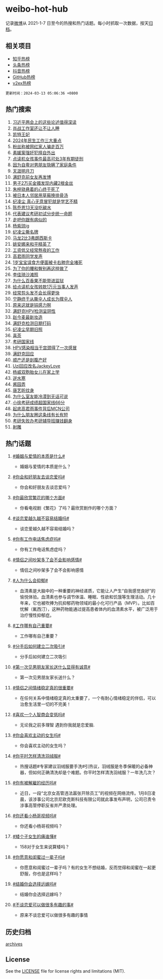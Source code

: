 # weibo-hot-hub

记录[微博](https://www.weibo.com)从 2021-1-7 日至今的热搜和热门话题。每小时抓取一次数据，按天[归档](archives)。

## 相关项目

- [知乎热榜](https://github.com/lonnyzhang423/zhihu-hot-hub)
- [头条热榜](https://github.com/lonnyzhang423/toutiao-hot-hub)
- [抖音热榜](https://github.com/lonnyzhang423/douyin-hot-hub)
- [GitHub热榜](https://github.com/lonnyzhang423/github-hot-hub)
- [v2ex热榜](https://github.com/lonnyzhang423/v2ex-hot-hub)


`更新时间：2024-03-13 05:06:36 +0800`

## 热门搜索

1. [习近平两会上的这些论述值得深读](https://m.weibo.cn/search?containerid=100103type%3D1%26t%3D10%26q%3D%23%E4%B9%A0%E8%BF%91%E5%B9%B3%E4%B8%A4%E4%BC%9A%E4%B8%8A%E7%9A%84%E8%BF%99%E4%BA%9B%E8%AE%BA%E8%BF%B0%E5%80%BC%E5%BE%97%E6%B7%B1%E8%AF%BB%23&stream_entry_id=51&isnewpage=1&extparam=seat%3D1%26c_type%3D51%26dgr%3D0%26cate%3D10103%26pos%3D0%26stream_entry_id%3D51%26filter_type%3Drealtimehot%26q%3D%2523%25E4%25B9%25A0%25E8%25BF%2591%25E5%25B9%25B3%25E4%25B8%25A4%25E4%25BC%259A%25E4%25B8%258A%25E7%259A%2584%25E8%25BF%2599%25E4%25BA%259B%25E8%25AE%25BA%25E8%25BF%25B0%25E5%2580%25BC%25E5%25BE%2597%25E6%25B7%25B1%25E8%25AF%25BB%2523%26display_time%3D1710277595%26pre_seqid%3D1710277595358016536224)
1. [肖战工作室还让不让人睡](https://m.weibo.cn/search?containerid=100103type%3D1%26t%3D10%26q%3D%23%E8%82%96%E6%88%98%E5%B7%A5%E4%BD%9C%E5%AE%A4%E8%BF%98%E8%AE%A9%E4%B8%8D%E8%AE%A9%E4%BA%BA%E7%9D%A1%23&stream_entry_id=31&isnewpage=1&extparam=seat%3D1%26q%3D%2523%25E8%2582%2596%25E6%2588%2598%25E5%25B7%25A5%25E4%25BD%259C%25E5%25AE%25A4%25E8%25BF%2598%25E8%25AE%25A9%25E4%25B8%258D%25E8%25AE%25A9%25E4%25BA%25BA%25E7%259D%25A1%2523%26stream_entry_id%3D31%26filter_type%3Drealtimehot%26realpos%3D1%26c_type%3D31%26band_rank%3D1%26cate%3D5001%26pos%3D0%26flag%3D16%26dgr%3D0%26lcate%3D5001%26display_time%3D1710277595%26pre_seqid%3D1710277595358016536224)
1. [凯特王妃](https://m.weibo.cn/search?containerid=100103type%3D1%26t%3D10%26q%3D%E5%87%AF%E7%89%B9%E7%8E%8B%E5%A6%83&stream_entry_id=31&isnewpage=1&extparam=seat%3D1%26q%3D%25E5%2587%25AF%25E7%2589%25B9%25E7%258E%258B%25E5%25A6%2583%26stream_entry_id%3D31%26filter_type%3Drealtimehot%26realpos%3D2%26c_type%3D31%26band_rank%3D2%26cate%3D5001%26pos%3D1%26flag%3D2%26dgr%3D0%26lcate%3D5001%26display_time%3D1710277595%26pre_seqid%3D1710277595358016536224)
1. [2024年民生工作三大重点](https://m.weibo.cn/search?containerid=100103type%3D1%26t%3D10%26q%3D%232024%E5%B9%B4%E6%B0%91%E7%94%9F%E5%B7%A5%E4%BD%9C%E4%B8%89%E5%A4%A7%E9%87%8D%E7%82%B9%23&stream_entry_id=31&isnewpage=1&extparam=seat%3D1%26q%3D%25232024%25E5%25B9%25B4%25E6%25B0%2591%25E7%2594%259F%25E5%25B7%25A5%25E4%25BD%259C%25E4%25B8%2589%25E5%25A4%25A7%25E9%2587%258D%25E7%2582%25B9%2523%26stream_entry_id%3D31%26filter_type%3Drealtimehot%26realpos%3D3%26c_type%3D31%26band_rank%3D3%26cate%3D5001%26pos%3D2%26flag%3D0%26dgr%3D0%26lcate%3D5001%26display_time%3D1710277595%26pre_seqid%3D1710277595358016536224)
1. [粉丝称被网红家人骗走百万](https://m.weibo.cn/search?containerid=100103type%3D1%26t%3D10%26q%3D%23%E7%B2%89%E4%B8%9D%E7%A7%B0%E8%A2%AB%E7%BD%91%E7%BA%A2%E5%AE%B6%E4%BA%BA%E9%AA%97%E8%B5%B0%E7%99%BE%E4%B8%87%23&stream_entry_id=31&isnewpage=1&extparam=seat%3D1%26q%3D%2523%25E7%25B2%2589%25E4%25B8%259D%25E7%25A7%25B0%25E8%25A2%25AB%25E7%25BD%2591%25E7%25BA%25A2%25E5%25AE%25B6%25E4%25BA%25BA%25E9%25AA%2597%25E8%25B5%25B0%25E7%2599%25BE%25E4%25B8%2587%2523%26stream_entry_id%3D31%26filter_type%3Drealtimehot%26realpos%3D4%26c_type%3D31%26band_rank%3D4%26cate%3D5001%26pos%3D3%26flag%3D2%26dgr%3D0%26lcate%3D5001%26display_time%3D1710277595%26pre_seqid%3D1710277595358016536224)
1. [素媛案强奸犯擅自外出](https://m.weibo.cn/search?containerid=100103type%3D1%26t%3D10%26q%3D%23%E7%B4%A0%E5%AA%9B%E6%A1%88%E5%BC%BA%E5%A5%B8%E7%8A%AF%E6%93%85%E8%87%AA%E5%A4%96%E5%87%BA%23&stream_entry_id=31&isnewpage=1&extparam=seat%3D1%26q%3D%2523%25E7%25B4%25A0%25E5%25AA%259B%25E6%25A1%2588%25E5%25BC%25BA%25E5%25A5%25B8%25E7%258A%25AF%25E6%2593%2585%25E8%2587%25AA%25E5%25A4%2596%25E5%2587%25BA%2523%26stream_entry_id%3D31%26filter_type%3Drealtimehot%26realpos%3D5%26c_type%3D31%26band_rank%3D5%26cate%3D5001%26pos%3D4%26flag%3D2%26dgr%3D0%26lcate%3D5001%26display_time%3D1710277595%26pre_seqid%3D1710277595358016536224)
1. [点读机女孩事件最高可处3年有期徒刑](https://m.weibo.cn/search?containerid=100103type%3D1%26t%3D10%26q%3D%23%E7%82%B9%E8%AF%BB%E6%9C%BA%E5%A5%B3%E5%AD%A9%E4%BA%8B%E4%BB%B6%E6%9C%80%E9%AB%98%E5%8F%AF%E5%A4%843%E5%B9%B4%E6%9C%89%E6%9C%9F%E5%BE%92%E5%88%91%23&stream_entry_id=31&isnewpage=1&extparam=seat%3D1%26q%3D%2523%25E7%2582%25B9%25E8%25AF%25BB%25E6%259C%25BA%25E5%25A5%25B3%25E5%25AD%25A9%25E4%25BA%258B%25E4%25BB%25B6%25E6%259C%2580%25E9%25AB%2598%25E5%258F%25AF%25E5%25A4%25843%25E5%25B9%25B4%25E6%259C%2589%25E6%259C%259F%25E5%25BE%2592%25E5%2588%2591%2523%26stream_entry_id%3D31%26filter_type%3Drealtimehot%26realpos%3D6%26c_type%3D31%26band_rank%3D6%26cate%3D5001%26pos%3D5%26flag%3D2%26dgr%3D0%26lcate%3D5001%26display_time%3D1710277595%26pre_seqid%3D1710277595358016536224)
1. [因为自卑对男朋友隐瞒了家庭条件](https://m.weibo.cn/search?containerid=100103type%3D1%26t%3D10%26q%3D%23%E5%9B%A0%E4%B8%BA%E8%87%AA%E5%8D%91%E5%AF%B9%E7%94%B7%E6%9C%8B%E5%8F%8B%E9%9A%90%E7%9E%92%E4%BA%86%E5%AE%B6%E5%BA%AD%E6%9D%A1%E4%BB%B6%23&stream_entry_id=31&isnewpage=1&extparam=seat%3D1%26q%3D%2523%25E5%259B%25A0%25E4%25B8%25BA%25E8%2587%25AA%25E5%258D%2591%25E5%25AF%25B9%25E7%2594%25B7%25E6%259C%258B%25E5%258F%258B%25E9%259A%2590%25E7%259E%2592%25E4%25BA%2586%25E5%25AE%25B6%25E5%25BA%25AD%25E6%259D%25A1%25E4%25BB%25B6%2523%26stream_entry_id%3D31%26filter_type%3Drealtimehot%26realpos%3D7%26c_type%3D31%26band_rank%3D7%26cate%3D5001%26pos%3D6%26flag%3D2%26dgr%3D0%26lcate%3D5001%26display_time%3D1710277595%26pre_seqid%3D1710277595358016536224)
1. [天涯明月刀](https://m.weibo.cn/search?containerid=100103type%3D1%26t%3D10%26q%3D%23%E5%A4%A9%E6%B6%AF%E6%98%8E%E6%9C%88%E5%88%80%23&stream_entry_id=31&isnewpage=1&extparam=seat%3D1%26q%3D%2523%25E5%25A4%25A9%25E6%25B6%25AF%25E6%2598%258E%25E6%259C%2588%25E5%2588%2580%2523%26stream_entry_id%3D31%26filter_type%3Drealtimehot%26realpos%3D8%26c_type%3D31%26band_rank%3D8%26cate%3D5001%26pos%3D7%26flag%3D16%26dgr%3D0%26lcate%3D5001%26display_time%3D1710277595%26pre_seqid%3D1710277595358016536224)
1. [满舒克前女友再发博](https://m.weibo.cn/search?containerid=100103type%3D1%26t%3D10%26q%3D%23%E6%BB%A1%E8%88%92%E5%85%8B%E5%89%8D%E5%A5%B3%E5%8F%8B%E5%86%8D%E5%8F%91%E5%8D%9A%23&stream_entry_id=31&isnewpage=1&extparam=seat%3D1%26q%3D%2523%25E6%25BB%25A1%25E8%2588%2592%25E5%2585%258B%25E5%2589%258D%25E5%25A5%25B3%25E5%258F%258B%25E5%2586%258D%25E5%258F%2591%25E5%258D%259A%2523%26stream_entry_id%3D31%26filter_type%3Drealtimehot%26realpos%3D9%26c_type%3D31%26band_rank%3D9%26cate%3D5001%26pos%3D8%26flag%3D2%26dgr%3D0%26lcate%3D5001%26display_time%3D1710277595%26pre_seqid%3D1710277595358016536224)
1. [男子2万买金镯发现内藏2根金丝](https://m.weibo.cn/search?containerid=100103type%3D1%26t%3D10%26q%3D%23%E7%94%B7%E5%AD%902%E4%B8%87%E4%B9%B0%E9%87%91%E9%95%AF%E5%8F%91%E7%8E%B0%E5%86%85%E8%97%8F2%E6%A0%B9%E9%87%91%E4%B8%9D%23&stream_entry_id=31&isnewpage=1&extparam=seat%3D1%26q%3D%2523%25E7%2594%25B7%25E5%25AD%25902%25E4%25B8%2587%25E4%25B9%25B0%25E9%2587%2591%25E9%2595%25AF%25E5%258F%2591%25E7%258E%25B0%25E5%2586%2585%25E8%2597%258F2%25E6%25A0%25B9%25E9%2587%2591%25E4%25B8%259D%2523%26stream_entry_id%3D31%26filter_type%3Drealtimehot%26realpos%3D10%26c_type%3D31%26band_rank%3D10%26cate%3D5001%26pos%3D9%26flag%3D0%26dgr%3D0%26lcate%3D5001%26display_time%3D1710277595%26pre_seqid%3D1710277595358016536224)
1. [朱梓骁悬着的心终于死了](https://m.weibo.cn/search?containerid=100103type%3D1%26t%3D10%26q%3D%E6%9C%B1%E6%A2%93%E9%AA%81%E6%82%AC%E7%9D%80%E7%9A%84%E5%BF%83%E7%BB%88%E4%BA%8E%E6%AD%BB%E4%BA%86&stream_entry_id=31&isnewpage=1&extparam=seat%3D1%26q%3D%25E6%259C%25B1%25E6%25A2%2593%25E9%25AA%2581%25E6%2582%25AC%25E7%259D%2580%25E7%259A%2584%25E5%25BF%2583%25E7%25BB%2588%25E4%25BA%258E%25E6%25AD%25BB%25E4%25BA%2586%26stream_entry_id%3D31%26filter_type%3Drealtimehot%26realpos%3D11%26c_type%3D31%26band_rank%3D11%26cate%3D5001%26pos%3D10%26flag%3D2%26dgr%3D0%26lcate%3D5001%26display_time%3D1710277595%26pre_seqid%3D1710277595358016536224)
1. [被日本人邻居用草莓换排骨汤](https://m.weibo.cn/search?containerid=100103type%3D1%26t%3D10%26q%3D%E8%A2%AB%E6%97%A5%E6%9C%AC%E4%BA%BA%E9%82%BB%E5%B1%85%E7%94%A8%E8%8D%89%E8%8E%93%E6%8D%A2%E6%8E%92%E9%AA%A8%E6%B1%A4&stream_entry_id=31&isnewpage=1&extparam=seat%3D1%26q%3D%25E8%25A2%25AB%25E6%2597%25A5%25E6%259C%25AC%25E4%25BA%25BA%25E9%2582%25BB%25E5%25B1%2585%25E7%2594%25A8%25E8%258D%2589%25E8%258E%2593%25E6%258D%25A2%25E6%258E%2592%25E9%25AA%25A8%25E6%25B1%25A4%26stream_entry_id%3D31%26filter_type%3Drealtimehot%26realpos%3D12%26c_type%3D31%26band_rank%3D12%26cate%3D5001%26pos%3D11%26flag%3D2%26dgr%3D0%26lcate%3D5001%26display_time%3D1710277595%26pre_seqid%3D1710277595358016536224)
1. [纪凌尘 真心无意冒犯就是学艺不精](https://m.weibo.cn/search?containerid=100103type%3D1%26t%3D10%26q%3D%E7%BA%AA%E5%87%8C%E5%B0%98+%E7%9C%9F%E5%BF%83%E6%97%A0%E6%84%8F%E5%86%92%E7%8A%AF%E5%B0%B1%E6%98%AF%E5%AD%A6%E8%89%BA%E4%B8%8D%E7%B2%BE&stream_entry_id=31&isnewpage=1&extparam=seat%3D1%26q%3D%25E7%25BA%25AA%25E5%2587%258C%25E5%25B0%2598%2520%25E7%259C%259F%25E5%25BF%2583%25E6%2597%25A0%25E6%2584%258F%25E5%2586%2592%25E7%258A%25AF%25E5%25B0%25B1%25E6%2598%25AF%25E5%25AD%25A6%25E8%2589%25BA%25E4%25B8%258D%25E7%25B2%25BE%26stream_entry_id%3D31%26filter_type%3Drealtimehot%26realpos%3D13%26c_type%3D31%26band_rank%3D13%26cate%3D5001%26pos%3D12%26flag%3D2%26dgr%3D0%26lcate%3D5001%26display_time%3D1710277595%26pre_seqid%3D1710277595358016536224)
1. [陈乔恩13天没吃碳水](https://m.weibo.cn/search?containerid=100103type%3D1%26t%3D10%26q%3D%23%E9%99%88%E4%B9%94%E6%81%A913%E5%A4%A9%E6%B2%A1%E5%90%83%E7%A2%B3%E6%B0%B4%23&stream_entry_id=31&isnewpage=1&extparam=seat%3D1%26q%3D%2523%25E9%2599%2588%25E4%25B9%2594%25E6%2581%25A913%25E5%25A4%25A9%25E6%25B2%25A1%25E5%2590%2583%25E7%25A2%25B3%25E6%25B0%25B4%2523%26stream_entry_id%3D31%26filter_type%3Drealtimehot%26realpos%3D14%26c_type%3D31%26band_rank%3D14%26cate%3D5001%26pos%3D13%26flag%3D2%26dgr%3D0%26lcate%3D5001%26display_time%3D1710277595%26pre_seqid%3D1710277595358016536224)
1. [代表建议考研初试分步统一命题](https://m.weibo.cn/search?containerid=100103type%3D1%26t%3D10%26q%3D%23%E4%BB%A3%E8%A1%A8%E5%BB%BA%E8%AE%AE%E8%80%83%E7%A0%94%E5%88%9D%E8%AF%95%E5%88%86%E6%AD%A5%E7%BB%9F%E4%B8%80%E5%91%BD%E9%A2%98%23&stream_entry_id=31&isnewpage=1&extparam=seat%3D1%26q%3D%2523%25E4%25BB%25A3%25E8%25A1%25A8%25E5%25BB%25BA%25E8%25AE%25AE%25E8%2580%2583%25E7%25A0%2594%25E5%2588%259D%25E8%25AF%2595%25E5%2588%2586%25E6%25AD%25A5%25E7%25BB%259F%25E4%25B8%2580%25E5%2591%25BD%25E9%25A2%2598%2523%26stream_entry_id%3D31%26filter_type%3Drealtimehot%26realpos%3D15%26c_type%3D31%26band_rank%3D15%26cate%3D5001%26pos%3D14%26flag%3D0%26dgr%3D0%26lcate%3D5001%26display_time%3D1710277595%26pre_seqid%3D1710277595358016536224)
1. [走吧你跟有病似的](https://m.weibo.cn/search?containerid=100103type%3D1%26t%3D10%26q%3D%E8%B5%B0%E5%90%A7%E4%BD%A0%E8%B7%9F%E6%9C%89%E7%97%85%E4%BC%BC%E7%9A%84&stream_entry_id=31&isnewpage=1&extparam=seat%3D1%26q%3D%25E8%25B5%25B0%25E5%2590%25A7%25E4%25BD%25A0%25E8%25B7%259F%25E6%259C%2589%25E7%2597%2585%25E4%25BC%25BC%25E7%259A%2584%26stream_entry_id%3D31%26filter_type%3Drealtimehot%26realpos%3D16%26c_type%3D31%26band_rank%3D16%26cate%3D5001%26pos%3D15%26flag%3D0%26dgr%3D0%26lcate%3D5001%26display_time%3D1710277595%26pre_seqid%3D1710277595358016536224)
1. [杨紫琼ig](https://m.weibo.cn/search?containerid=100103type%3D1%26t%3D10%26q%3D%E6%9D%A8%E7%B4%AB%E7%90%BCig&stream_entry_id=31&isnewpage=1&extparam=seat%3D1%26q%3D%25E6%259D%25A8%25E7%25B4%25AB%25E7%2590%25BCig%26stream_entry_id%3D31%26filter_type%3Drealtimehot%26realpos%3D17%26c_type%3D31%26band_rank%3D17%26cate%3D5001%26pos%3D16%26flag%3D0%26dgr%3D0%26lcate%3D5001%26display_time%3D1710277595%26pre_seqid%3D1710277595358016536224)
1. [纪凌尘撕名牌](https://m.weibo.cn/search?containerid=100103type%3D1%26t%3D10%26q%3D%E7%BA%AA%E5%87%8C%E5%B0%98%E6%92%95%E5%90%8D%E7%89%8C&stream_entry_id=31&isnewpage=1&extparam=seat%3D1%26q%3D%25E7%25BA%25AA%25E5%2587%258C%25E5%25B0%2598%25E6%2592%2595%25E5%2590%258D%25E7%2589%258C%26stream_entry_id%3D31%26filter_type%3Drealtimehot%26realpos%3D18%26c_type%3D31%26band_rank%3D18%26cate%3D5001%26pos%3D17%26flag%3D0%26dgr%3D0%26lcate%3D5001%26display_time%3D1710277595%26pre_seqid%3D1710277595358016536224)
1. [马龙2比3弗朗西斯卡](https://m.weibo.cn/search?containerid=100103type%3D1%26t%3D10%26q%3D%E9%A9%AC%E9%BE%992%E6%AF%943%E5%BC%97%E6%9C%97%E8%A5%BF%E6%96%AF%E5%8D%A1&stream_entry_id=31&isnewpage=1&extparam=seat%3D1%26q%3D%25E9%25A9%25AC%25E9%25BE%25992%25E6%25AF%25943%25E5%25BC%2597%25E6%259C%2597%25E8%25A5%25BF%25E6%2596%25AF%25E5%258D%25A1%26stream_entry_id%3D31%26filter_type%3Drealtimehot%26realpos%3D19%26c_type%3D31%26band_rank%3D19%26cate%3D5001%26pos%3D18%26flag%3D0%26dgr%3D0%26lcate%3D5001%26display_time%3D1710277595%26pre_seqid%3D1710277595358016536224)
1. [姚安娜来和平精英了](https://m.weibo.cn/search?containerid=100103type%3D1%26t%3D10%26q%3D%23%E5%A7%9A%E5%AE%89%E5%A8%9C%E6%9D%A5%E5%92%8C%E5%B9%B3%E7%B2%BE%E8%8B%B1%E4%BA%86%23&stream_entry_id=31&isnewpage=1&extparam=seat%3D1%26q%3D%2523%25E5%25A7%259A%25E5%25AE%2589%25E5%25A8%259C%25E6%259D%25A5%25E5%2592%258C%25E5%25B9%25B3%25E7%25B2%25BE%25E8%258B%25B1%25E4%25BA%2586%2523%26stream_entry_id%3D31%26filter_type%3Drealtimehot%26realpos%3D20%26c_type%3D31%26band_rank%3D20%26cate%3D5001%26pos%3D19%26flag%3D0%26dgr%3D0%26lcate%3D5001%26display_time%3D1710277595%26pre_seqid%3D1710277595358016536224)
1. [工资低又经常熬夜的工作](https://m.weibo.cn/search?containerid=100103type%3D1%26t%3D10%26q%3D%23%E5%B7%A5%E8%B5%84%E4%BD%8E%E5%8F%88%E7%BB%8F%E5%B8%B8%E7%86%AC%E5%A4%9C%E7%9A%84%E5%B7%A5%E4%BD%9C%23&stream_entry_id=31&isnewpage=1&extparam=seat%3D1%26q%3D%2523%25E5%25B7%25A5%25E8%25B5%2584%25E4%25BD%258E%25E5%258F%2588%25E7%25BB%258F%25E5%25B8%25B8%25E7%2586%25AC%25E5%25A4%259C%25E7%259A%2584%25E5%25B7%25A5%25E4%25BD%259C%2523%26stream_entry_id%3D31%26filter_type%3Drealtimehot%26realpos%3D21%26c_type%3D31%26band_rank%3D21%26cate%3D5001%26pos%3D20%26flag%3D0%26dgr%3D0%26lcate%3D5001%26display_time%3D1710277595%26pre_seqid%3D1710277595358016536224)
1. [高君雨同学发声](https://m.weibo.cn/search?containerid=100103type%3D1%26t%3D10%26q%3D%23%E9%AB%98%E5%90%9B%E9%9B%A8%E5%90%8C%E5%AD%A6%E5%8F%91%E5%A3%B0%23&stream_entry_id=31&isnewpage=1&extparam=seat%3D1%26q%3D%2523%25E9%25AB%2598%25E5%2590%259B%25E9%259B%25A8%25E5%2590%258C%25E5%25AD%25A6%25E5%258F%2591%25E5%25A3%25B0%2523%26stream_entry_id%3D31%26filter_type%3Drealtimehot%26realpos%3D22%26c_type%3D31%26band_rank%3D22%26cate%3D5001%26pos%3D21%26flag%3D0%26dgr%3D0%26lcate%3D5001%26display_time%3D1710277595%26pre_seqid%3D1710277595358016536224)
1. [1岁宝宝误食方便面被卡右肺完全堵死](https://m.weibo.cn/search?containerid=100103type%3D1%26t%3D10%26q%3D%231%E5%B2%81%E5%AE%9D%E5%AE%9D%E8%AF%AF%E9%A3%9F%E6%96%B9%E4%BE%BF%E9%9D%A2%E8%A2%AB%E5%8D%A1%E5%8F%B3%E8%82%BA%E5%AE%8C%E5%85%A8%E5%A0%B5%E6%AD%BB%23&stream_entry_id=31&isnewpage=1&extparam=seat%3D1%26q%3D%25231%25E5%25B2%2581%25E5%25AE%259D%25E5%25AE%259D%25E8%25AF%25AF%25E9%25A3%259F%25E6%2596%25B9%25E4%25BE%25BF%25E9%259D%25A2%25E8%25A2%25AB%25E5%258D%25A1%25E5%258F%25B3%25E8%2582%25BA%25E5%25AE%258C%25E5%2585%25A8%25E5%25A0%25B5%25E6%25AD%25BB%2523%26stream_entry_id%3D31%26filter_type%3Drealtimehot%26realpos%3D23%26c_type%3D31%26band_rank%3D23%26cate%3D5001%26pos%3D22%26flag%3D0%26dgr%3D0%26lcate%3D5001%26display_time%3D1710277595%26pre_seqid%3D1710277595358016536224)
1. [为了你的腰和臀别再这样做了](https://m.weibo.cn/search?containerid=100103type%3D1%26t%3D10%26q%3D%E4%B8%BA%E4%BA%86%E4%BD%A0%E7%9A%84%E8%85%B0%E5%92%8C%E8%87%80%E5%88%AB%E5%86%8D%E8%BF%99%E6%A0%B7%E5%81%9A%E4%BA%86&stream_entry_id=31&isnewpage=1&extparam=seat%3D1%26q%3D%25E4%25B8%25BA%25E4%25BA%2586%25E4%25BD%25A0%25E7%259A%2584%25E8%2585%25B0%25E5%2592%258C%25E8%2587%2580%25E5%2588%25AB%25E5%2586%258D%25E8%25BF%2599%25E6%25A0%25B7%25E5%2581%259A%25E4%25BA%2586%26stream_entry_id%3D31%26filter_type%3Drealtimehot%26realpos%3D24%26c_type%3D31%26band_rank%3D24%26cate%3D5001%26pos%3D23%26flag%3D0%26dgr%3D0%26lcate%3D5001%26display_time%3D1710277595%26pre_seqid%3D1710277595358016536224)
1. [李佳琦沙滩照](https://m.weibo.cn/search?containerid=100103type%3D1%26t%3D10%26q%3D%E6%9D%8E%E4%BD%B3%E7%90%A6%E6%B2%99%E6%BB%A9%E7%85%A7&stream_entry_id=31&isnewpage=1&extparam=seat%3D1%26q%3D%25E6%259D%258E%25E4%25BD%25B3%25E7%2590%25A6%25E6%25B2%2599%25E6%25BB%25A9%25E7%2585%25A7%26stream_entry_id%3D31%26filter_type%3Drealtimehot%26realpos%3D25%26c_type%3D31%26band_rank%3D25%26cate%3D5001%26pos%3D24%26flag%3D0%26dgr%3D0%26lcate%3D5001%26display_time%3D1710277595%26pre_seqid%3D1710277595358016536224)
1. [为什么百香果不能带进监狱](https://m.weibo.cn/search?containerid=100103type%3D1%26t%3D10%26q%3D%23%E4%B8%BA%E4%BB%80%E4%B9%88%E7%99%BE%E9%A6%99%E6%9E%9C%E4%B8%8D%E8%83%BD%E5%B8%A6%E8%BF%9B%E7%9B%91%E7%8B%B1%23&stream_entry_id=31&isnewpage=1&extparam=seat%3D1%26q%3D%2523%25E4%25B8%25BA%25E4%25BB%2580%25E4%25B9%2588%25E7%2599%25BE%25E9%25A6%2599%25E6%259E%259C%25E4%25B8%258D%25E8%2583%25BD%25E5%25B8%25A6%25E8%25BF%259B%25E7%259B%2591%25E7%258B%25B1%2523%26stream_entry_id%3D31%26filter_type%3Drealtimehot%26realpos%3D26%26c_type%3D31%26band_rank%3D26%26cate%3D5001%26pos%3D25%26flag%3D0%26dgr%3D0%26lcate%3D5001%26display_time%3D1710277595%26pre_seqid%3D1710277595358016536224)
1. [给点读机女孩转款1万元当事人发声](https://m.weibo.cn/search?containerid=100103type%3D1%26t%3D10%26q%3D%23%E7%BB%99%E7%82%B9%E8%AF%BB%E6%9C%BA%E5%A5%B3%E5%AD%A9%E8%BD%AC%E6%AC%BE1%E4%B8%87%E5%85%83%E5%BD%93%E4%BA%8B%E4%BA%BA%E5%8F%91%E5%A3%B0%23&stream_entry_id=31&isnewpage=1&extparam=seat%3D1%26q%3D%2523%25E7%25BB%2599%25E7%2582%25B9%25E8%25AF%25BB%25E6%259C%25BA%25E5%25A5%25B3%25E5%25AD%25A9%25E8%25BD%25AC%25E6%25AC%25BE1%25E4%25B8%2587%25E5%2585%2583%25E5%25BD%2593%25E4%25BA%258B%25E4%25BA%25BA%25E5%258F%2591%25E5%25A3%25B0%2523%26stream_entry_id%3D31%26filter_type%3Drealtimehot%26realpos%3D27%26c_type%3D31%26band_rank%3D27%26cate%3D5001%26pos%3D26%26flag%3D0%26dgr%3D0%26lcate%3D5001%26display_time%3D1710277595%26pre_seqid%3D1710277595358016536224)
1. [经常剪头发不会长得更快](https://m.weibo.cn/search?containerid=100103type%3D1%26t%3D10%26q%3D%23%E7%BB%8F%E5%B8%B8%E5%89%AA%E5%A4%B4%E5%8F%91%E4%B8%8D%E4%BC%9A%E9%95%BF%E5%BE%97%E6%9B%B4%E5%BF%AB%23&stream_entry_id=31&isnewpage=1&extparam=seat%3D1%26q%3D%2523%25E7%25BB%258F%25E5%25B8%25B8%25E5%2589%25AA%25E5%25A4%25B4%25E5%258F%2591%25E4%25B8%258D%25E4%25BC%259A%25E9%2595%25BF%25E5%25BE%2597%25E6%259B%25B4%25E5%25BF%25AB%2523%26stream_entry_id%3D31%26filter_type%3Drealtimehot%26realpos%3D28%26c_type%3D31%26band_rank%3D28%26cate%3D5001%26pos%3D27%26flag%3D0%26dgr%3D0%26lcate%3D5001%26display_time%3D1710277595%26pre_seqid%3D1710277595358016536224)
1. [宁静终于从撕伞人成长为撑伞人](https://m.weibo.cn/search?containerid=100103type%3D1%26t%3D10%26q%3D%E5%AE%81%E9%9D%99%E7%BB%88%E4%BA%8E%E4%BB%8E%E6%92%95%E4%BC%9E%E4%BA%BA%E6%88%90%E9%95%BF%E4%B8%BA%E6%92%91%E4%BC%9E%E4%BA%BA&stream_entry_id=31&isnewpage=1&extparam=seat%3D1%26q%3D%25E5%25AE%2581%25E9%259D%2599%25E7%25BB%2588%25E4%25BA%258E%25E4%25BB%258E%25E6%2592%2595%25E4%25BC%259E%25E4%25BA%25BA%25E6%2588%2590%25E9%2595%25BF%25E4%25B8%25BA%25E6%2592%2591%25E4%25BC%259E%25E4%25BA%25BA%26stream_entry_id%3D31%26filter_type%3Drealtimehot%26realpos%3D29%26c_type%3D31%26band_rank%3D29%26cate%3D5001%26pos%3D28%26flag%3D1%26dgr%3D0%26lcate%3D5001%26display_time%3D1710277595%26pre_seqid%3D1710277595358016536224)
1. [原来这就是钝感力啊](https://m.weibo.cn/search?containerid=100103type%3D1%26t%3D10%26q%3D%23%E5%8E%9F%E6%9D%A5%E8%BF%99%E5%B0%B1%E6%98%AF%E9%92%9D%E6%84%9F%E5%8A%9B%E5%95%8A%23&stream_entry_id=31&isnewpage=1&extparam=seat%3D1%26q%3D%2523%25E5%258E%259F%25E6%259D%25A5%25E8%25BF%2599%25E5%25B0%25B1%25E6%2598%25AF%25E9%2592%259D%25E6%2584%259F%25E5%258A%259B%25E5%2595%258A%2523%26stream_entry_id%3D31%26filter_type%3Drealtimehot%26realpos%3D30%26c_type%3D31%26band_rank%3D30%26cate%3D5001%26pos%3D29%26flag%3D0%26dgr%3D0%26lcate%3D5001%26display_time%3D1710277595%26pre_seqid%3D1710277595358016536224)
1. [满舒克HPV检测呈阴性](https://m.weibo.cn/search?containerid=100103type%3D1%26t%3D10%26q%3D%23%E6%BB%A1%E8%88%92%E5%85%8BHPV%E6%A3%80%E6%B5%8B%E5%91%88%E9%98%B4%E6%80%A7%23&stream_entry_id=31&isnewpage=1&extparam=seat%3D1%26q%3D%2523%25E6%25BB%25A1%25E8%2588%2592%25E5%2585%258BHPV%25E6%25A3%2580%25E6%25B5%258B%25E5%2591%2588%25E9%2598%25B4%25E6%2580%25A7%2523%26stream_entry_id%3D31%26filter_type%3Drealtimehot%26realpos%3D31%26c_type%3D31%26band_rank%3D31%26cate%3D5001%26pos%3D30%26flag%3D0%26dgr%3D0%26lcate%3D5001%26display_time%3D1710277595%26pre_seqid%3D1710277595358016536224)
1. [赵今麦最新妆造](https://m.weibo.cn/search?containerid=100103type%3D1%26t%3D10%26q%3D%23%E8%B5%B5%E4%BB%8A%E9%BA%A6%E6%9C%80%E6%96%B0%E5%A6%86%E9%80%A0%23&stream_entry_id=31&isnewpage=1&extparam=seat%3D1%26q%3D%2523%25E8%25B5%25B5%25E4%25BB%258A%25E9%25BA%25A6%25E6%259C%2580%25E6%2596%25B0%25E5%25A6%2586%25E9%2580%25A0%2523%26stream_entry_id%3D31%26filter_type%3Drealtimehot%26realpos%3D32%26c_type%3D31%26band_rank%3D32%26cate%3D5001%26pos%3D31%26flag%3D0%26dgr%3D0%26lcate%3D5001%26display_time%3D1710277595%26pre_seqid%3D1710277595358016536224)
1. [满舒克检测日期打码](https://m.weibo.cn/search?containerid=100103type%3D1%26t%3D10%26q%3D%E6%BB%A1%E8%88%92%E5%85%8B%E6%A3%80%E6%B5%8B%E6%97%A5%E6%9C%9F%E6%89%93%E7%A0%81&stream_entry_id=31&isnewpage=1&extparam=seat%3D1%26q%3D%25E6%25BB%25A1%25E8%2588%2592%25E5%2585%258B%25E6%25A3%2580%25E6%25B5%258B%25E6%2597%25A5%25E6%259C%259F%25E6%2589%2593%25E7%25A0%2581%26stream_entry_id%3D31%26filter_type%3Drealtimehot%26realpos%3D33%26c_type%3D31%26band_rank%3D33%26cate%3D5001%26pos%3D32%26flag%3D1%26dgr%3D0%26lcate%3D5001%26display_time%3D1710277595%26pre_seqid%3D1710277595358016536224)
1. [纪凌尘早期旧照](https://m.weibo.cn/search?containerid=100103type%3D1%26t%3D10%26q%3D%23%E7%BA%AA%E5%87%8C%E5%B0%98%E6%97%A9%E6%9C%9F%E6%97%A7%E7%85%A7%23&stream_entry_id=31&isnewpage=1&extparam=seat%3D1%26q%3D%2523%25E7%25BA%25AA%25E5%2587%258C%25E5%25B0%2598%25E6%2597%25A9%25E6%259C%259F%25E6%2597%25A7%25E7%2585%25A7%2523%26stream_entry_id%3D31%26filter_type%3Drealtimehot%26realpos%3D34%26c_type%3D31%26band_rank%3D34%26cate%3D5001%26pos%3D33%26flag%3D0%26dgr%3D0%26lcate%3D5001%26display_time%3D1710277595%26pre_seqid%3D1710277595358016536224)
1. [喜茶](https://m.weibo.cn/search?containerid=100103type%3D1%26t%3D10%26q%3D%E5%96%9C%E8%8C%B6&stream_entry_id=31&isnewpage=1&extparam=seat%3D1%26q%3D%25E5%2596%259C%25E8%258C%25B6%26stream_entry_id%3D31%26filter_type%3Drealtimehot%26realpos%3D35%26c_type%3D31%26band_rank%3D35%26cate%3D5001%26pos%3D34%26flag%3D0%26dgr%3D0%26lcate%3D5001%26display_time%3D1710277595%26pre_seqid%3D1710277595358016536224)
1. [考研国家线](https://m.weibo.cn/search?containerid=100103type%3D1%26t%3D10%26q%3D%E8%80%83%E7%A0%94%E5%9B%BD%E5%AE%B6%E7%BA%BF&stream_entry_id=31&isnewpage=1&extparam=seat%3D1%26q%3D%25E8%2580%2583%25E7%25A0%2594%25E5%259B%25BD%25E5%25AE%25B6%25E7%25BA%25BF%26stream_entry_id%3D31%26filter_type%3Drealtimehot%26realpos%3D36%26c_type%3D31%26band_rank%3D36%26cate%3D5001%26pos%3D35%26flag%3D0%26dgr%3D0%26lcate%3D5001%26display_time%3D1710277595%26pre_seqid%3D1710277595358016536224)
1. [HPV感染相当于宫颈得了一次感冒](https://m.weibo.cn/search?containerid=100103type%3D1%26t%3D10%26q%3D%23HPV%E6%84%9F%E6%9F%93%E7%9B%B8%E5%BD%93%E4%BA%8E%E5%AE%AB%E9%A2%88%E5%BE%97%E4%BA%86%E4%B8%80%E6%AC%A1%E6%84%9F%E5%86%92%23&stream_entry_id=31&isnewpage=1&extparam=seat%3D1%26q%3D%2523HPV%25E6%2584%259F%25E6%259F%2593%25E7%259B%25B8%25E5%25BD%2593%25E4%25BA%258E%25E5%25AE%25AB%25E9%25A2%2588%25E5%25BE%2597%25E4%25BA%2586%25E4%25B8%2580%25E6%25AC%25A1%25E6%2584%259F%25E5%2586%2592%2523%26stream_entry_id%3D31%26filter_type%3Drealtimehot%26realpos%3D37%26c_type%3D31%26band_rank%3D37%26cate%3D5001%26pos%3D36%26flag%3D0%26dgr%3D0%26lcate%3D5001%26display_time%3D1710277595%26pre_seqid%3D1710277595358016536224)
1. [满舒克回应](https://m.weibo.cn/search?containerid=100103type%3D1%26t%3D10%26q%3D%23%E6%BB%A1%E8%88%92%E5%85%8B%E5%9B%9E%E5%BA%94%23&stream_entry_id=31&isnewpage=1&extparam=seat%3D1%26q%3D%2523%25E6%25BB%25A1%25E8%2588%2592%25E5%2585%258B%25E5%259B%259E%25E5%25BA%2594%2523%26stream_entry_id%3D31%26filter_type%3Drealtimehot%26realpos%3D38%26c_type%3D31%26band_rank%3D38%26cate%3D5001%26pos%3D37%26flag%3D0%26dgr%3D0%26lcate%3D5001%26display_time%3D1710277595%26pre_seqid%3D1710277595358016536224)
1. [顺产还是剖腹产好](https://m.weibo.cn/search?containerid=100103type%3D1%26t%3D10%26q%3D%E9%A1%BA%E4%BA%A7%E8%BF%98%E6%98%AF%E5%89%96%E8%85%B9%E4%BA%A7%E5%A5%BD&stream_entry_id=31&isnewpage=1&extparam=seat%3D1%26q%3D%25E9%25A1%25BA%25E4%25BA%25A7%25E8%25BF%2598%25E6%2598%25AF%25E5%2589%2596%25E8%2585%25B9%25E4%25BA%25A7%25E5%25A5%25BD%26stream_entry_id%3D31%26filter_type%3Drealtimehot%26realpos%3D39%26c_type%3D31%26band_rank%3D39%26cate%3D5001%26pos%3D38%26flag%3D1%26dgr%3D0%26lcate%3D5001%26display_time%3D1710277595%26pre_seqid%3D1710277595358016536224)
1. [Uzi回应改名JackeyLove](https://m.weibo.cn/search?containerid=100103type%3D1%26t%3D10%26q%3D%23Uzi%E5%9B%9E%E5%BA%94%E6%94%B9%E5%90%8DJackeyLove%23&stream_entry_id=31&isnewpage=1&extparam=seat%3D1%26q%3D%2523Uzi%25E5%259B%259E%25E5%25BA%2594%25E6%2594%25B9%25E5%2590%258DJackeyLove%2523%26stream_entry_id%3D31%26filter_type%3Drealtimehot%26realpos%3D40%26c_type%3D31%26band_rank%3D40%26cate%3D5001%26pos%3D39%26flag%3D0%26dgr%3D0%26lcate%3D5001%26display_time%3D1710277595%26pre_seqid%3D1710277595358016536224)
1. [杨威双胞胎女儿在家上学](https://m.weibo.cn/search?containerid=100103type%3D1%26t%3D10%26q%3D%23%E6%9D%A8%E5%A8%81%E5%8F%8C%E8%83%9E%E8%83%8E%E5%A5%B3%E5%84%BF%E5%9C%A8%E5%AE%B6%E4%B8%8A%E5%AD%A6%23&stream_entry_id=31&isnewpage=1&extparam=seat%3D1%26q%3D%2523%25E6%259D%25A8%25E5%25A8%2581%25E5%258F%258C%25E8%2583%259E%25E8%2583%258E%25E5%25A5%25B3%25E5%2584%25BF%25E5%259C%25A8%25E5%25AE%25B6%25E4%25B8%258A%25E5%25AD%25A6%2523%26stream_entry_id%3D31%26filter_type%3Drealtimehot%26realpos%3D41%26c_type%3D31%26band_rank%3D41%26cate%3D5001%26pos%3D40%26flag%3D0%26dgr%3D0%26lcate%3D5001%26display_time%3D1710277595%26pre_seqid%3D1710277595358016536224)
1. [逆水寒](https://m.weibo.cn/search?containerid=100103type%3D1%26t%3D10%26q%3D%E9%80%86%E6%B0%B4%E5%AF%92&stream_entry_id=31&isnewpage=1&extparam=seat%3D1%26q%3D%25E9%2580%2586%25E6%25B0%25B4%25E5%25AF%2592%26stream_entry_id%3D31%26filter_type%3Drealtimehot%26realpos%3D42%26c_type%3D31%26band_rank%3D42%26cate%3D5001%26pos%3D41%26flag%3D0%26dgr%3D0%26lcate%3D5001%26display_time%3D1710277595%26pre_seqid%3D1710277595358016536224)
1. [酱园弄](https://m.weibo.cn/search?containerid=100103type%3D1%26t%3D10%26q%3D%E9%85%B1%E5%9B%AD%E5%BC%84&stream_entry_id=31&isnewpage=1&extparam=seat%3D1%26q%3D%25E9%2585%25B1%25E5%259B%25AD%25E5%25BC%2584%26stream_entry_id%3D31%26filter_type%3Drealtimehot%26realpos%3D43%26c_type%3D31%26band_rank%3D43%26cate%3D5001%26pos%3D42%26flag%3D0%26dgr%3D0%26lcate%3D5001%26display_time%3D1710277595%26pre_seqid%3D1710277595358016536224)
1. [唐艺昕纹身](https://m.weibo.cn/search?containerid=100103type%3D1%26t%3D10%26q%3D%23%E5%94%90%E8%89%BA%E6%98%95%E7%BA%B9%E8%BA%AB%23&stream_entry_id=31&isnewpage=1&extparam=seat%3D1%26q%3D%2523%25E5%2594%2590%25E8%2589%25BA%25E6%2598%2595%25E7%25BA%25B9%25E8%25BA%25AB%2523%26stream_entry_id%3D31%26filter_type%3Drealtimehot%26realpos%3D44%26c_type%3D31%26band_rank%3D44%26cate%3D5001%26pos%3D43%26flag%3D0%26dgr%3D0%26lcate%3D5001%26display_time%3D1710277595%26pre_seqid%3D1710277595358016536224)
1. [为什么室友能冷漠到无话可说](https://m.weibo.cn/search?containerid=100103type%3D1%26t%3D10%26q%3D%23%E4%B8%BA%E4%BB%80%E4%B9%88%E5%AE%A4%E5%8F%8B%E8%83%BD%E5%86%B7%E6%BC%A0%E5%88%B0%E6%97%A0%E8%AF%9D%E5%8F%AF%E8%AF%B4%23&stream_entry_id=31&isnewpage=1&extparam=seat%3D1%26q%3D%2523%25E4%25B8%25BA%25E4%25BB%2580%25E4%25B9%2588%25E5%25AE%25A4%25E5%258F%258B%25E8%2583%25BD%25E5%2586%25B7%25E6%25BC%25A0%25E5%2588%25B0%25E6%2597%25A0%25E8%25AF%259D%25E5%258F%25AF%25E8%25AF%25B4%2523%26stream_entry_id%3D31%26filter_type%3Drealtimehot%26realpos%3D45%26c_type%3D31%26band_rank%3D45%26cate%3D5001%26pos%3D44%26flag%3D0%26dgr%3D0%26lcate%3D5001%26display_time%3D1710277595%26pre_seqid%3D1710277595358016536224)
1. [小徐考研成绩超国家线66分](https://m.weibo.cn/search?containerid=100103type%3D1%26t%3D10%26q%3D%23%E5%B0%8F%E5%BE%90%E8%80%83%E7%A0%94%E6%88%90%E7%BB%A9%E8%B6%85%E5%9B%BD%E5%AE%B6%E7%BA%BF66%E5%88%86%23&stream_entry_id=31&isnewpage=1&extparam=seat%3D1%26q%3D%2523%25E5%25B0%258F%25E5%25BE%2590%25E8%2580%2583%25E7%25A0%2594%25E6%2588%2590%25E7%25BB%25A9%25E8%25B6%2585%25E5%259B%25BD%25E5%25AE%25B6%25E7%25BA%25BF66%25E5%2588%2586%2523%26stream_entry_id%3D31%26filter_type%3Drealtimehot%26realpos%3D46%26c_type%3D31%26band_rank%3D46%26cate%3D5001%26pos%3D45%26flag%3D0%26dgr%3D0%26lcate%3D5001%26display_time%3D1710277595%26pre_seqid%3D1710277595358016536224)
1. [起底高君雨事件背后MCN公司](https://m.weibo.cn/search?containerid=100103type%3D1%26t%3D10%26q%3D%23%E8%B5%B7%E5%BA%95%E9%AB%98%E5%90%9B%E9%9B%A8%E4%BA%8B%E4%BB%B6%E8%83%8C%E5%90%8EMCN%E5%85%AC%E5%8F%B8%23&stream_entry_id=31&isnewpage=1&extparam=seat%3D1%26q%3D%2523%25E8%25B5%25B7%25E5%25BA%2595%25E9%25AB%2598%25E5%2590%259B%25E9%259B%25A8%25E4%25BA%258B%25E4%25BB%25B6%25E8%2583%258C%25E5%2590%258EMCN%25E5%2585%25AC%25E5%258F%25B8%2523%26stream_entry_id%3D31%26filter_type%3Drealtimehot%26realpos%3D47%26c_type%3D31%26band_rank%3D47%26cate%3D5001%26pos%3D46%26flag%3D1%26dgr%3D0%26lcate%3D5001%26display_time%3D1710277595%26pre_seqid%3D1710277595358016536224)
1. [为什么朋友圈这条线有长有短](https://m.weibo.cn/search?containerid=100103type%3D1%26t%3D10%26q%3D%23%E4%B8%BA%E4%BB%80%E4%B9%88%E6%9C%8B%E5%8F%8B%E5%9C%88%E8%BF%99%E6%9D%A1%E7%BA%BF%E6%9C%89%E9%95%BF%E6%9C%89%E7%9F%AD%23&stream_entry_id=31&isnewpage=1&extparam=seat%3D1%26q%3D%2523%25E4%25B8%25BA%25E4%25BB%2580%25E4%25B9%2588%25E6%259C%258B%25E5%258F%258B%25E5%259C%2588%25E8%25BF%2599%25E6%259D%25A1%25E7%25BA%25BF%25E6%259C%2589%25E9%2595%25BF%25E6%259C%2589%25E7%259F%25AD%2523%26stream_entry_id%3D31%26filter_type%3Drealtimehot%26realpos%3D48%26c_type%3D31%26band_rank%3D48%26cate%3D5001%26pos%3D47%26flag%3D0%26dgr%3D0%26lcate%3D5001%26display_time%3D1710277595%26pre_seqid%3D1710277595358016536224)
1. [考研失败办考研辅导班赚钱翻身](https://m.weibo.cn/search?containerid=100103type%3D1%26t%3D10%26q%3D%23%E8%80%83%E7%A0%94%E5%A4%B1%E8%B4%A5%E5%8A%9E%E8%80%83%E7%A0%94%E8%BE%85%E5%AF%BC%E7%8F%AD%E8%B5%9A%E9%92%B1%E7%BF%BB%E8%BA%AB%23&stream_entry_id=31&isnewpage=1&extparam=seat%3D1%26q%3D%2523%25E8%2580%2583%25E7%25A0%2594%25E5%25A4%25B1%25E8%25B4%25A5%25E5%258A%259E%25E8%2580%2583%25E7%25A0%2594%25E8%25BE%2585%25E5%25AF%25BC%25E7%258F%25AD%25E8%25B5%259A%25E9%2592%25B1%25E7%25BF%25BB%25E8%25BA%25AB%2523%26stream_entry_id%3D31%26filter_type%3Drealtimehot%26realpos%3D49%26c_type%3D31%26band_rank%3D49%26cate%3D5001%26pos%3D48%26flag%3D0%26dgr%3D0%26lcate%3D5001%26display_time%3D1710277595%26pre_seqid%3D1710277595358016536224)
1. [射雕](https://m.weibo.cn/search?containerid=100103type%3D1%26t%3D10%26q%3D%E5%B0%84%E9%9B%95&stream_entry_id=31&isnewpage=1&extparam=seat%3D1%26q%3D%25E5%25B0%2584%25E9%259B%2595%26stream_entry_id%3D31%26filter_type%3Drealtimehot%26realpos%3D50%26c_type%3D31%26band_rank%3D50%26cate%3D5001%26pos%3D49%26flag%3D0%26dgr%3D0%26lcate%3D5001%26display_time%3D1710277595%26pre_seqid%3D1710277595358016536224)

## 热门话题

1. [#婚姻与爱情的本质是什么#](https://m.weibo.cn/search?containerid=231522type%3D1%26t%3D10%26q%3D%23%E5%A9%9A%E5%A7%BB%E4%B8%8E%E7%88%B1%E6%83%85%E7%9A%84%E6%9C%AC%E8%B4%A8%E6%98%AF%E4%BB%80%E4%B9%88%23&stream_entry_id=128&isnewpage=1&extparam=seat%3D1%26lcate%3D5004%26c_type%3D128%26pos%3D1-0-0%26dgr%3D0%26cate%3D5004%26unitid%3D1704881162756%26display_time%3D1710277596%26pre_seqid%3D171027759634804252191)
    - 婚姻与爱情的本质是什么？

1. [#你会和好朋友去谈恋爱吗#](https://m.weibo.cn/search?containerid=231522type%3D1%26t%3D10%26q%3D%23%E4%BD%A0%E4%BC%9A%E5%92%8C%E5%A5%BD%E6%9C%8B%E5%8F%8B%E5%8E%BB%E8%B0%88%E6%81%8B%E7%88%B1%E5%90%97%23&stream_entry_id=128&isnewpage=1&extparam=seat%3D1%26lcate%3D5004%26c_type%3D128%26pos%3D1-0-1%26dgr%3D0%26cate%3D5004%26unitid%3D1704849959446%26display_time%3D1710277596%26pre_seqid%3D171027759634804252191)
    - 你会和好朋友去谈恋爱吗？

1. [#你最欣赏繁花的哪个方面#](https://m.weibo.cn/search?containerid=231522type%3D1%26t%3D10%26q%3D%23%E4%BD%A0%E6%9C%80%E6%AC%A3%E8%B5%8F%E7%B9%81%E8%8A%B1%E7%9A%84%E5%93%AA%E4%B8%AA%E6%96%B9%E9%9D%A2%23&stream_entry_id=128&isnewpage=1&extparam=seat%3D1%26lcate%3D5004%26c_type%3D128%26pos%3D1-0-2%26dgr%3D0%26cate%3D5004%26unitid%3D1704872158127%26display_time%3D1710277596%26pre_seqid%3D171027759634804252191)
    - 你看电视剧《繁花》了吗？最欣赏剧作的哪个方面？

1. [#谈恋爱越久越不容易结婚吗#](https://m.weibo.cn/search?containerid=231522type%3D1%26t%3D10%26q%3D%23%E8%B0%88%E6%81%8B%E7%88%B1%E8%B6%8A%E4%B9%85%E8%B6%8A%E4%B8%8D%E5%AE%B9%E6%98%93%E7%BB%93%E5%A9%9A%E5%90%97%23&stream_entry_id=128&isnewpage=1&extparam=seat%3D1%26lcate%3D5004%26c_type%3D128%26pos%3D1-0-3%26dgr%3D0%26cate%3D5004%26unitid%3D1704871559387%26display_time%3D1710277596%26pre_seqid%3D171027759634804252191)
    - 谈恋爱越久越不容易结婚吗？

1. [#你有工作电话焦虑症吗#](https://m.weibo.cn/search?containerid=231522type%3D1%26t%3D10%26q%3D%23%E4%BD%A0%E6%9C%89%E5%B7%A5%E4%BD%9C%E7%94%B5%E8%AF%9D%E7%84%A6%E8%99%91%E7%97%87%E5%90%97%23&stream_entry_id=128&isnewpage=1&extparam=seat%3D1%26lcate%3D5004%26c_type%3D128%26pos%3D1-0-4%26dgr%3D0%26cate%3D5004%26unitid%3D1704877884678%26display_time%3D1710277596%26pre_seqid%3D171027759634804252191)
    - 你有工作电话焦虑症吗？

1. [#情侣之间吵架多了会不会影响感情#](https://m.weibo.cn/search?containerid=231522type%3D1%26t%3D10%26q%3D%23%E6%83%85%E4%BE%A3%E4%B9%8B%E9%97%B4%E5%90%B5%E6%9E%B6%E5%A4%9A%E4%BA%86%E4%BC%9A%E4%B8%8D%E4%BC%9A%E5%BD%B1%E5%93%8D%E6%84%9F%E6%83%85%23&stream_entry_id=128&isnewpage=1&extparam=seat%3D1%26lcate%3D5004%26c_type%3D128%26pos%3D1-0-5%26dgr%3D0%26cate%3D5004%26unitid%3D1704792093809%26display_time%3D1710277596%26pre_seqid%3D171027759634804252191)
    - 情侣之间吵架多了会不会影响感情

1. [#人为什么会抑郁#](https://m.weibo.cn/search?containerid=231522type%3D1%26t%3D10%26q%3D%23%E4%BA%BA%E4%B8%BA%E4%BB%80%E4%B9%88%E4%BC%9A%E6%8A%91%E9%83%81%23&stream_entry_id=128&isnewpage=1&extparam=seat%3D1%26lcate%3D5004%26c_type%3D128%26pos%3D1-0-6%26dgr%3D0%26cate%3D5004%26unitid%3D1704881163792%26display_time%3D1710277596%26pre_seqid%3D171027759634804252191)
    - 血清素是大脑中的一种重要的神经递质，它能让人产生“自我感觉良好”的愉悦体验。血清素也参与调节体温、睡眠、性欲和饥饿等生理活动。几十年来，它也被吹捧为抗抑郁药物领域的最小化可行产品（MVP）。比如百忧解（氟西汀），这种药物能通过提高患者体内的血清素水平，被广泛用于治疗慢性抑郁症。

1. [#工作哪有自己重要#](https://m.weibo.cn/search?containerid=231522type%3D1%26t%3D10%26q%3D%23%E5%B7%A5%E4%BD%9C%E5%93%AA%E6%9C%89%E8%87%AA%E5%B7%B1%E9%87%8D%E8%A6%81%23&stream_entry_id=128&isnewpage=1&extparam=seat%3D1%26lcate%3D5004%26c_type%3D128%26pos%3D1-0-7%26dgr%3D0%26cate%3D5004%26unitid%3D1704949537973%26display_time%3D1710277596%26pre_seqid%3D171027759634804252191)
    - 工作哪有自己重要？

1. [#分手后如何建立二次吸引#](https://m.weibo.cn/search?containerid=231522type%3D1%26t%3D10%26q%3D%23%E5%88%86%E6%89%8B%E5%90%8E%E5%A6%82%E4%BD%95%E5%BB%BA%E7%AB%8B%E4%BA%8C%E6%AC%A1%E5%90%B8%E5%BC%95%23&stream_entry_id=128&isnewpage=1&extparam=seat%3D1%26lcate%3D5004%26c_type%3D128%26pos%3D1-0-8%26dgr%3D0%26cate%3D5004%26unitid%3D1704870666886%26display_time%3D1710277596%26pre_seqid%3D171027759634804252191)
    - 分手后如何建立二次吸引

1. [#第一次见男朋友家长送什么显得有诚意#](https://m.weibo.cn/search?containerid=231522type%3D1%26t%3D10%26q%3D%23%E7%AC%AC%E4%B8%80%E6%AC%A1%E8%A7%81%E7%94%B7%E6%9C%8B%E5%8F%8B%E5%AE%B6%E9%95%BF%E9%80%81%E4%BB%80%E4%B9%88%E6%98%BE%E5%BE%97%E6%9C%89%E8%AF%9A%E6%84%8F%23&stream_entry_id=128&isnewpage=1&extparam=seat%3D1%26lcate%3D5004%26c_type%3D128%26pos%3D1-0-9%26dgr%3D0%26cate%3D5004%26unitid%3D1704946836507%26display_time%3D1710277596%26pre_seqid%3D171027759634804252191)
    - 第一次见男朋友家长送什么？

1. [#情侣之间情绪稳定真的很重要#](https://m.weibo.cn/search?containerid=231522type%3D1%26t%3D10%26q%3D%23%E6%83%85%E4%BE%A3%E4%B9%8B%E9%97%B4%E6%83%85%E7%BB%AA%E7%A8%B3%E5%AE%9A%E7%9C%9F%E7%9A%84%E5%BE%88%E9%87%8D%E8%A6%81%23&stream_entry_id=128&isnewpage=1&extparam=seat%3D1%26lcate%3D5004%26c_type%3D128%26pos%3D1-0-10%26dgr%3D0%26cate%3D5004%26unitid%3D1704779493657%26display_time%3D1710277596%26pre_seqid%3D171027759634804252191)
    - 在任何关系中情绪稳定真的太重要了，一个有耐心情绪稳定的伴侣，可以治愈生活里一切的不完美！

1. [#喜欢一个人智商会变低吗#](https://m.weibo.cn/search?containerid=231522type%3D1%26t%3D10%26q%3D%23%E5%96%9C%E6%AC%A2%E4%B8%80%E4%B8%AA%E4%BA%BA%E6%99%BA%E5%95%86%E4%BC%9A%E5%8F%98%E4%BD%8E%E5%90%97%23&stream_entry_id=128&isnewpage=1&extparam=seat%3D1%26lcate%3D5004%26c_type%3D128%26pos%3D1-0-11%26dgr%3D0%26cate%3D5004%26unitid%3D1704783068038%26display_time%3D1710277596%26pre_seqid%3D171027759634804252191)
    - 无论我之前多理智  遇到你我就是恋爱脑.

1. [#你会喜欢主动的女生吗#](https://m.weibo.cn/search?containerid=231522type%3D1%26t%3D10%26q%3D%23%E4%BD%A0%E4%BC%9A%E5%96%9C%E6%AC%A2%E4%B8%BB%E5%8A%A8%E7%9A%84%E5%A5%B3%E7%94%9F%E5%90%97%23&stream_entry_id=128&isnewpage=1&extparam=seat%3D1%26lcate%3D5004%26c_type%3D128%26pos%3D1-0-12%26dgr%3D0%26cate%3D5004%26unitid%3D1704786077236%26display_time%3D1710277596%26pre_seqid%3D171027759634804252191)
    - 你会喜欢主动的女生吗？

1. [#你平时怎样清洗羽绒服#](https://m.weibo.cn/search?containerid=231522type%3D1%26t%3D10%26q%3D%23%E4%BD%A0%E5%B9%B3%E6%97%B6%E6%80%8E%E6%A0%B7%E6%B8%85%E6%B4%97%E7%BE%BD%E7%BB%92%E6%9C%8D%23&stream_entry_id=128&isnewpage=1&extparam=seat%3D1%26lcate%3D5004%26c_type%3D128%26pos%3D1-0-13%26dgr%3D0%26cate%3D5004%26unitid%3D1704789081364%26display_time%3D1710277596%26pre_seqid%3D171027759634804252191)
    - 热搜话题#专家建议羽绒服要手洗#引热议，羽绒服是冬季保暖的必备神器，但如何正确清洗却是个难题。你平时怎样清洗羽绒服？一年洗几次？

1. [#你有被解雇的经历吗#](https://m.weibo.cn/search?containerid=231522type%3D1%26t%3D10%26q%3D%23%E4%BD%A0%E6%9C%89%E8%A2%AB%E8%A7%A3%E9%9B%87%E7%9A%84%E7%BB%8F%E5%8E%86%E5%90%97%23&stream_entry_id=128&isnewpage=1&extparam=seat%3D1%26lcate%3D5004%26c_type%3D128%26pos%3D1-0-14%26dgr%3D0%26cate%3D5004%26unitid%3D1704794482090%26display_time%3D1710277596%26pre_seqid%3D171027759634804252191)
    - 近日，一段“北京女高管违法嚣张开除员工”的视频在网络流传。1月8日凌晨，该涉事公司北京尼欧克斯科技有限公司就此事发布声明，公司已责令涉事高管停职反省并严肃处理。

1. [#你还看小杨哥视频吗#](https://m.weibo.cn/search?containerid=231522type%3D1%26t%3D10%26q%3D%23%E4%BD%A0%E8%BF%98%E7%9C%8B%E5%B0%8F%E6%9D%A8%E5%93%A5%E8%A7%86%E9%A2%91%E5%90%97%23&stream_entry_id=128&isnewpage=1&extparam=seat%3D1%26lcate%3D5004%26c_type%3D128%26pos%3D1-0-15%26dgr%3D0%26cate%3D5004%26unitid%3D1704797193944%26display_time%3D1710277596%26pre_seqid%3D171027759634804252191)
    - 你还看小杨哥视频吗？

1. [#矮个子女生的痛谁懂#](https://m.weibo.cn/search?containerid=231522type%3D1%26t%3D10%26q%3D%23%E7%9F%AE%E4%B8%AA%E5%AD%90%E5%A5%B3%E7%94%9F%E7%9A%84%E7%97%9B%E8%B0%81%E6%87%82%23&stream_entry_id=128&isnewpage=1&extparam=seat%3D1%26lcate%3D5004%26c_type%3D128%26pos%3D1-0-16%26dgr%3D0%26cate%3D5004%26unitid%3D1704804675994%26display_time%3D1710277596%26pre_seqid%3D171027759634804252191)
    - 158对于女生来说算矮吗？

1. [#你愿意和闺蜜过一辈子吗#](https://m.weibo.cn/search?containerid=231522type%3D1%26t%3D10%26q%3D%23%E4%BD%A0%E6%84%BF%E6%84%8F%E5%92%8C%E9%97%BA%E8%9C%9C%E8%BF%87%E4%B8%80%E8%BE%88%E5%AD%90%E5%90%97%23&stream_entry_id=128&isnewpage=1&extparam=seat%3D1%26lcate%3D5004%26c_type%3D128%26pos%3D1-0-17%26dgr%3D0%26cate%3D5004%26unitid%3D1704875757520%26display_time%3D1710277596%26pre_seqid%3D171027759634804252191)
    - 你愿意和闺蜜过一辈子吗？有的女生不想结婚，反而觉得和闺蜜在一起更舒服，你也是这样吗？

1. [#结婚你会选择远嫁吗#](https://m.weibo.cn/search?containerid=231522type%3D1%26t%3D10%26q%3D%23%E7%BB%93%E5%A9%9A%E4%BD%A0%E4%BC%9A%E9%80%89%E6%8B%A9%E8%BF%9C%E5%AB%81%E5%90%97%23&stream_entry_id=128&isnewpage=1&extparam=seat%3D1%26lcate%3D5004%26c_type%3D128%26pos%3D1-0-18%26dgr%3D0%26cate%3D5004%26unitid%3D1704870361894%26display_time%3D1710277596%26pre_seqid%3D171027759634804252191)
    - 结婚你会选择远嫁吗？

1. [#不谈恋爱可以做很多有趣的事#](https://m.weibo.cn/search?containerid=231522type%3D1%26t%3D10%26q%3D%23%E4%B8%8D%E8%B0%88%E6%81%8B%E7%88%B1%E5%8F%AF%E4%BB%A5%E5%81%9A%E5%BE%88%E5%A4%9A%E6%9C%89%E8%B6%A3%E7%9A%84%E4%BA%8B%23&stream_entry_id=128&isnewpage=1&extparam=seat%3D1%26lcate%3D5004%26c_type%3D128%26pos%3D1-0-19%26dgr%3D0%26cate%3D5004%26unitid%3D1704865280259%26display_time%3D1710277596%26pre_seqid%3D171027759634804252191)
    - 原来不谈恋爱可以做很多有趣的事情


## 历史归档

[archives](archives)

## License

See the [LICENSE](LICENSE) file for license rights and limitations (MIT).

